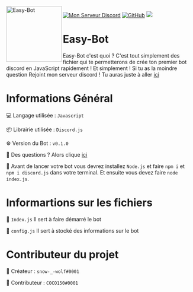 <img align=left src="https://i.imgur.com/npAFMrO.png" width="150" alt="Easy-Bot" />

<a href="https://discord.gg/sWpDjNwdhu"><img src="https://img.shields.io/discord/787006944974995476?color=7289da&logo=discord&logoColor=white" alt="Mon Serveur Discord" /></a>
<a href="https://github.com/imsnowwolf/Easy-Bot"><img src="https://img.shields.io/github/stars/imsnowwolf/Easy-Bot?style=social" alt="GitHub" /></a>
[![](https://img.shields.io/badge/Discord.js-JavaScript-yellow.svg)](https://discord.js.org/#/)

# Easy-Bot
Easy-Bot c'est quoi ? C'est tout simplement des fichier qui te permetterons de crée ton premier bot discord en JavaScript rapidement ! Et simplement ! Si tu as la moindre question Rejoint mon serveur discord ! Tu auras juste à aller [ici](https://discord.gg/sWpDjNwdhu)

# Informations Général

💻 Langage utilisée : `Javascript`

📦 Librairie utilisée : `Discord.js`

⚙️ Version du Bot : `v0.1.0`

🧭 Des questions ? Alors clique [ici](https://discord.gg/sWpDjNwdhu)

📌 Avant de lancer votre bot vous devrez installez `Node.js` et faire `npm i` et `npm i discord.js` dans votre terminal. Et ensuite vous devez faire `node index.js`.

# Informartions sur les fichiers

📁 `Index.js` Il sert à faire démarré le bot

📁 `config.js` Il sert à stocké des informations sur le bot

# Contributeur du projet

👑 Créateur : `snow-_-wolf#0001`

💼 Contributeur : `COCO150#0001`

